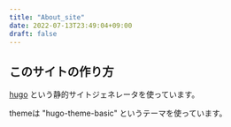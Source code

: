 ```yaml
---
title: "About_site"
date: 2022-07-13T23:49:04+09:00
draft: false
---
```


## このサイトの作り方

[hugo](https://github.com/gohugoio/hugo) という静的サイトジェネレータを使っています。

themeは "hugo-theme-basic" というテーマを使っています。
